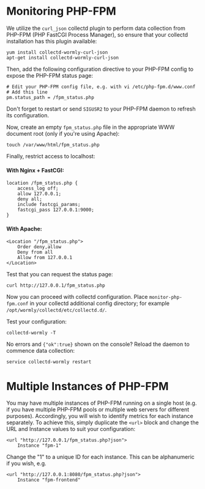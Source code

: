 Monitoring PHP-FPM
==========

We utilize the `curl_json` collectd plugin to perform data collection from PHP-FPM (PHP FastCGI Process Manager), so ensure that your collectd installation has this plugin available:

```Shell
yum install collectd-wormly-curl-json
apt-get install collectd-wormly-curl-json
```

Then, add the following configuration directive to your PHP-FPM config to expose the PHP-FPM status page:

```Shell
# Edit your PHP-FPM config file, e.g. with vi /etc/php-fpm.d/www.conf
# Add this line
pm.status_path = /fpm_status.php
```

Don't forget to restart or send `SIGUSR2` to your PHP-FPM daemon to refresh its configuration.

Now, create an empty `fpm_status.php` file in the appropriate WWW document root (only if you're using Apache):

```Shell
touch /var/www/html/fpm_status.php
```

Finally, restrict access to localhost:

#### With Nginx + FastCGI:

```Nginx
location /fpm_status.php {
    access_log off;
    allow 127.0.0.1;
    deny all;
    include fastcgi_params;
    fastcgi_pass 127.0.0.1:9000;
}
```

#### With Apache:

```ApacheConf
<Location "/fpm_status.php">
    Order deny,allow
    Deny from all
    Allow from 127.0.0.1
</Location>
```

Test that you can request the status page:

```Shell
curl http://127.0.0.1/fpm_status.php
```

Now you can proceed with collectd configuration.  Place `monitor-php-fpm.conf` in your collectd additional config directory; for example `/opt/wormly/collectd/etc/collectd.d/`.

Test your configuration:

```Shell
collectd-wormly -T
```

No errors and `{"ok":true}` shown on the console?  Reload the daemon to commence data collection:

```Shell
service collectd-wormly restart
```


Multiple Instances of PHP-FPM 
=========

You may have multiple instances of PHP-FPM running on a single host (e.g. if you have multiple PHP-FPM pools or multiple web servers for different purposes). Accordingly, you will wish to identify metrics for each instance separately. To achieve this, simply duplicate the `<url>` block and change the URL and Instance values to suit your configuration:

```ApacheConf
<url "http://127.0.0.1/fpm_status.php?json">
    Instance "fpm-1"
```

Change the "1" to a unique ID for each instance. This can be alphanumeric if you wish, e.g.

```ApacheConf
<url "http://127.0.0.1:8080/fpm_status.php?json">
    Instance "fpm-frontend"
```

